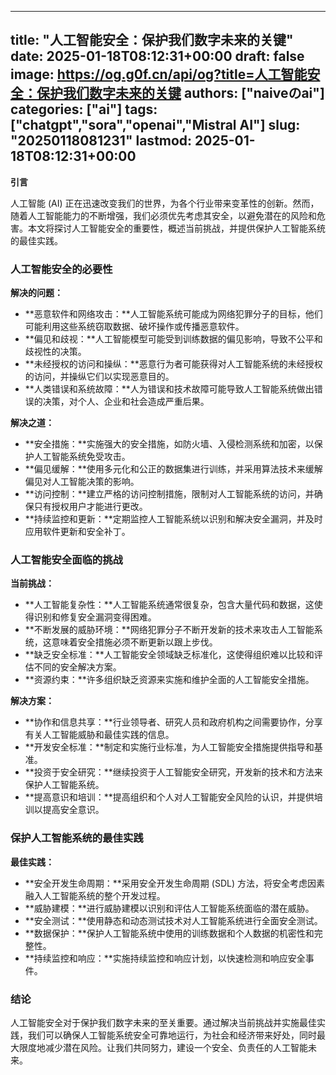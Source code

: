 
---
title: "人工智能安全：保护我们数字未来的关键"
date: 2025-01-18T08:12:31+00:00
draft: false
image: https://og.g0f.cn/api/og?title=人工智能安全：保护我们数字未来的关键
authors: ["naiveのai"]
categories: ["ai"]
tags: ["chatgpt","sora","openai","Mistral AI"]
slug: "20250118081231"
lastmod: 2025-01-18T08:12:31+00:00
---
**引言**

人工智能 (AI) 正在迅速改变我们的世界，为各个行业带来变革性的创新。然而，随着人工智能能力的不断增强，我们必须优先考虑其安全，以避免潜在的风险和危害。本文将探讨人工智能安全的重要性，概述当前挑战，并提供保护人工智能系统的最佳实践。

### 人工智能安全的必要性

**解决的问题：**

* **恶意软件和网络攻击：**人工智能系统可能成为网络犯罪分子的目标，他们可能利用这些系统窃取数据、破坏操作或传播恶意软件。
* **偏见和歧视：**人工智能模型可能受到训练数据的偏见影响，导致不公平和歧视性的决策。
* **未经授权的访问和操纵：**恶意行为者可能获得对人工智能系统的未经授权的访问，并操纵它们以实现恶意目的。
* **人类错误和系统故障：**人为错误和技术故障可能导致人工智能系统做出错误的决策，对个人、企业和社会造成严重后果。

**解决之道：**

* **安全措施：**实施强大的安全措施，如防火墙、入侵检测系统和加密，以保护人工智能系统免受攻击。
* **偏见缓解：**使用多元化和公正的数据集进行训练，并采用算法技术来缓解偏见对人工智能决策的影响。
* **访问控制：**建立严格的访问控制措施，限制对人工智能系统的访问，并确保只有授权用户才能进行更改。
* **持续监控和更新：**定期监控人工智能系统以识别和解决安全漏洞，并及时应用软件更新和安全补丁。

### 人工智能安全面临的挑战

**当前挑战：**

* **人工智能复杂性：**人工智能系统通常很复杂，包含大量代码和数据，这使得识别和修复安全漏洞变得困难。
* **不断发展的威胁环境：**网络犯罪分子不断开发新的技术来攻击人工智能系统，这意味着安全措施必须不断更新以跟上步伐。
* **缺乏安全标准：**人工智能安全领域缺乏标准化，这使得组织难以比较和评估不同的安全解决方案。
* **资源约束：**许多组织缺乏资源来实施和维护全面的人工智能安全措施。

**解决方案：**

* **协作和信息共享：**行业领导者、研究人员和政府机构之间需要协作，分享有关人工智能威胁和最佳实践的信息。
* **开发安全标准：**制定和实施行业标准，为人工智能安全措施提供指导和基准。
* **投资于安全研究：**继续投资于人工智能安全研究，开发新的技术和方法来保护人工智能系统。
* **提高意识和培训：**提高组织和个人对人工智能安全风险的认识，并提供培训以提高安全意识。

### 保护人工智能系统的最佳实践

**最佳实践：**

* **安全开发生命周期：**采用安全开发生命周期 (SDL) 方法，将安全考虑因素融入人工智能系统的整个开发过程。
* **威胁建模：**进行威胁建模以识别和评估人工智能系统面临的潜在威胁。
* **安全测试：**使用静态和动态测试技术对人工智能系统进行全面安全测试。
* **数据保护：**保护人工智能系统中使用的训练数据和个人数据的机密性和完整性。
* **持续监控和响应：**实施持续监控和响应计划，以快速检测和响应安全事件。

### 结论

人工智能安全对于保护我们数字未来的至关重要。通过解决当前挑战并实施最佳实践，我们可以确保人工智能系统安全可靠地运行，为社会和经济带来好处，同时最大限度地减少潜在风险。让我们共同努力，建设一个安全、负责任的人工智能未来。